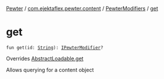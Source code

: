 [Pewter](../../index.md) / [com.ejektaflex.pewter.content](../index.md) / [PewterModifiers](index.md) / [get](./get.md)

# get

`fun get(id: `[`String`](https://kotlinlang.org/api/latest/jvm/stdlib/kotlin/-string/index.html)`): `[`IPewterModifier`](../../com.ejektaflex.pewter.api.core.modifiers/-i-pewter-modifier/index.md)`?`

Overrides [AbstractLoadable.get](../../com.ejektaflex.pewter.lib/-abstract-loadable/get.md)

Allows querying for a content object

